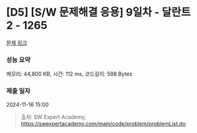 # [D5] [S/W 문제해결 응용] 9일차 - 달란트2 - 1265 

[문제 링크](https://swexpertacademy.com/main/code/problem/problemDetail.do?contestProbId=AV18R8FKIvoCFAZN) 

### 성능 요약

메모리: 44,800 KB, 시간: 112 ms, 코드길이: 598 Bytes

### 제출 일자

2024-11-16 15:00



> 출처: SW Expert Academy, https://swexpertacademy.com/main/code/problem/problemList.do